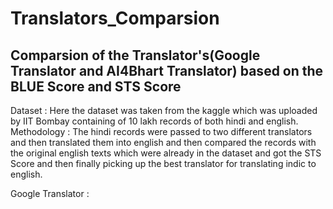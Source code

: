 # Translators_Comparsion 
## Comparsion of the Translator's(Google Translator and AI4Bhart Translator) based on the BLUE Score and STS Score 

Dataset : 
          Here the dataset was taken from the kaggle which was uploaded by IIT Bombay containing of 10 lakh records of both hindi and english.
Methodology : 
          The hindi records were passed to two different translators and then translated them into english and then compared the records with the original english texts which were already in the dataset and got the STS Score and then finally picking up the best translator for translating indic to english.
          
Google Translator : 
          
          
          
